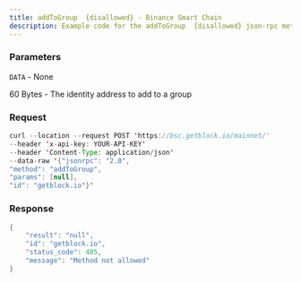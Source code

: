 ```yaml
---
title: addToGroup  {disallowed} - Binance Smart Chain
description: Example code for the addToGroup  {disallowed} json-rpc method. Сomplete guide on how to use addToGroup  {disallowed} json-rpc in GetBlock.io Web3 documentation.
---
```


### Parameters


`DATA` - None

60 Bytes - The identity address to add to a group

### Request

``` java
curl --location --request POST 'https://bsc.getblock.io/mainnet/' 
--header 'x-api-key: YOUR-API-KEY' 
--header 'Content-Type: application/json' 
--data-raw '{"jsonrpc": "2.0",
"method": "addToGroup",
"params": [null],
"id": "getblock.io"}'
```

###  Response

``` java
{
    "result": "null",
    "id": "getblock.io",
    "status_code": 405,
    "message": "Method not allowed"
}
```

